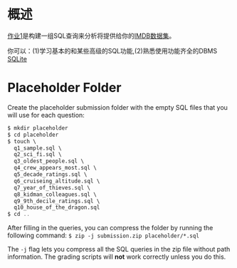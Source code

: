 
# 概述

[作业1](https://15445.courses.cs.cmu.edu/fall2022/homework1/)是构建一组SQL查询来分析将提供给你的[IMDB数据集](./IMDB.md)。

你可以：(1)学习基本的和某些高级的SQL功能,(2)熟悉使用功能齐全的DBMS [SQLite](https://www.sqlite.org/index.html)

# Placeholder Folder

Create the placeholder submission folder with the empty SQL files that you will use for each question:

```sql
$ mkdir placeholder
$ cd placeholder
$ touch \
  q1_sample.sql \
  q2_sci_fi.sql \
  q3_oldest_people.sql \
  q4_crew_appears_most.sql \
  q5_decade_ratings.sql \
  q6_cruiseing_altitude.sql \
  q7_year_of_thieves.sql \
  q8_kidman_colleagues.sql \
  q9_9th_decile_ratings.sql \
  q10_house_of_the_dragon.sql
$ cd ..
```

After filling in the queries, you can compress the folder by running the following command:
```$ zip -j submission.zip placeholder/*.sql```

The `-j` flag lets you compress all the SQL queries in the zip file without path information. The grading scripts will **not** work correctly unless you do this.
